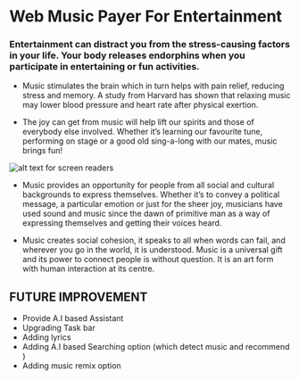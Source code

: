 #           Web Music Payer For Entertainment
### Entertainment can distract you from the stress-causing factors in your life. Your body releases endorphins when you participate in entertaining or fun activities. 
* Music stimulates the brain which in turn helps with pain relief, reducing stress and memory. A study from Harvard has shown that relaxing music may lower blood pressure and heart rate after physical exertion.

* The joy  can get from music will help lift our spirits and those of everybody else involved.
Whether it’s learning our favourite tune, performing on stage or a good old sing-a-long with our mates, music brings fun!


![alt text for screen readers](https://github.com/Amankumar-singh/Cognizance/blob/master/Task-3/Landing_page.png?raw=true "Text to show on mouseover")

* Music provides an opportunity for people from all social and cultural backgrounds to express themselves.
Whether it’s to convey a political message, a particular emotion or just for the sheer joy, musicians have used sound and music since the dawn of primitive man as a way of expressing themselves and getting their voices heard.



* Music creates social cohesion, it speaks to all when words can fail, and wherever you go in the world, it is understood. Music is a universal gift and its power to connect people is without question. It is an art form with human interaction at its centre.

## FUTURE IMPROVEMENT
* Provide A.I based Assistant 
* Upgrading Task bar
* Adding lyrics
* Adding A.I based Searching option (which detect music and recommend )
* Adding music remix option